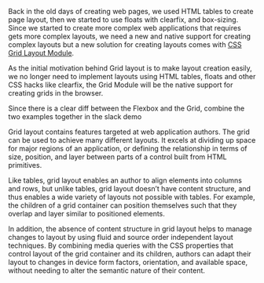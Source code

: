 Back in the old days of creating web pages, we used HTML tables to create page layout, then we started to use floats with clearfix, and box-sizing. Since we started to create more complex web applications that requires gets more complex layouts, we need a new and native support for creating complex layouts but a new solution for creating layouts comes with [CSS Grid Layout Module](https://drafts.csswg.org/css-grid-1/).

As the initial motivation behind Grid layout is to make layout creation easily, we no longer need to implement layouts using HTML tables, floats and other CSS hacks like clearfix, the Grid Module will be the native support for creating grids in the browser.

Since there is a clear diff between the Flexbox and the Grid, combine the two examples together in the slack demo

Grid layout contains features targeted at web application authors. 
The grid can be used to achieve many different layouts. 
It excels at dividing up space for major regions of an application, or defining the relationship in terms of size, position, and layer between parts of a control built from HTML primitives.

Like tables, grid layout enables an author to align elements into columns and rows, but unlike tables, grid layout doesn’t have content structure, and thus enables a wide variety of layouts not possible with tables. 
For example, the children of a grid container can position themselves such that they overlap and layer similar to positioned elements.

In addition, the absence of content structure in grid layout helps to manage changes to layout by using fluid and source order independent layout techniques. 
By combining media queries with the CSS properties that control layout of the grid container and its children, authors can adapt their layout to changes in device form factors, orientation, and available space, without needing to alter the semantic nature of their content.